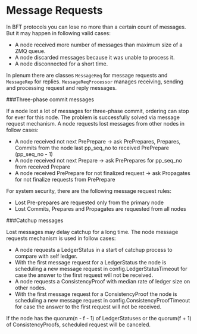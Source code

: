 # Message Requests

In BFT protocols you can lose no more than a certain count of messages. But it may happen in following valid cases:
- A node received more number of messages than maximum size of a ZMQ queue.
- A node discarded messages because it was unable to process it.
- A node disconnected for a short time.

In plenum there are classes `MessageReq` for message requests and `MessageRep` for replies. `MessageReqProcessor` manages receiving, sending and processing request and reply messages.

###Three-phase commit messages

If a node lost a lot of messages for three-phase commit, ordering can stop for ever for this node. The problem is successfully solved via message request mechanism.
A node requests lost messages from other nodes in follow cases:
- A node received not next PrePrepare -> ask PrePrepares, Prepares, Commits from the node last pp_seq_no to received PrePrepare (pp_seq_no - 1)
- A node received not next Prepare -> ask PrePrepares for pp_seq_no from received Prepare
- A node received PrePrepare for not finalized request -> ask Propagates for not finalize requests from PrePrepare

For system security, there are the following message request rules:
- Lost Pre-prepares are requested only from the primary node
- Lost Commits, Prepares and Propagates are requested from all nodes

###Catchup messages

Lost messages may delay catchup for a long time. The node message requests mechanism is used in follow cases:
- A node requests a LedgerStatus in a start of catchup process to compare with self ledger.
- With the first message request for a LedgerStatus the node is scheduling a new message request in config.LedgerStatusTimeout for case the answer to the first request will not be received. 
- A node requests a ConsistencyProof with median rate of ledger size on other nodes.
- With the first message request for a ConsistencyProof the node is scheduling a new message request in config.ConsistencyProofTimeout for case the answer to the first request will not be received.

If the node has the quorum(n - f - 1) of LedgerStatuses or the quorum(f + 1) of ConsistencyProofs, scheduled request will be canceled.